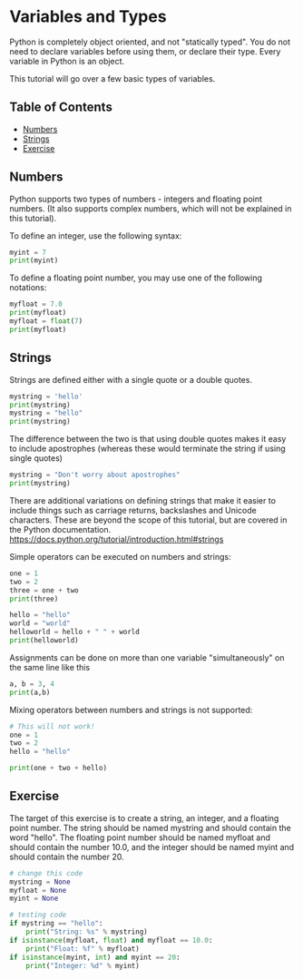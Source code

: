 # Variables and Types

Python is completely object oriented, and not "statically typed".
You do not need to declare variables before using them, or declare their type.
Every variable in Python is an object.

This tutorial will go over a few basic types of variables.

## Table of Contents

<!-- START doctoc generated TOC please keep comment here to allow auto update -->
<!-- DON'T EDIT THIS SECTION, INSTEAD RE-RUN doctoc TO UPDATE -->

- [Numbers](#numbers)
- [Strings](#strings)
- [Exercise](#exercise)

<!-- END doctoc generated TOC please keep comment here to allow auto update -->

## Numbers

Python supports two types of numbers - integers and floating point numbers.
(It also supports complex numbers, which will not be explained in this tutorial).

To define an integer, use the following syntax:

```python
myint = 7
print(myint)
```

To define a floating point number, you may use one of the following notations:

```python
myfloat = 7.0
print(myfloat)
myfloat = float(7)
print(myfloat)
```

## Strings

Strings are defined either with a single quote or a double quotes.

```python
mystring = 'hello'
print(mystring)
mystring = "hello"
print(mystring)
```

The difference between the two is that using double quotes makes it easy to include apostrophes
(whereas these would terminate the string if using single quotes)

```python
mystring = "Don't worry about apostrophes"
print(mystring)
```

There are additional variations on defining strings that make it easier to include things
such as carriage returns, backslashes and Unicode characters.
These are beyond the scope of this tutorial, but are covered in the Python documentation.
<https://docs.python.org/tutorial/introduction.html#strings>

Simple operators can be executed on numbers and strings:

```python
one = 1
two = 2
three = one + two
print(three)

hello = "hello"
world = "world"
helloworld = hello + " " + world
print(helloworld)
```

Assignments can be done on more than one variable
"simultaneously" on the same line like this

```python
a, b = 3, 4
print(a,b)
```

Mixing operators between numbers and strings is not supported:

```python
# This will not work!
one = 1
two = 2
hello = "hello"

print(one + two + hello)
```

## Exercise

The target of this exercise is to create a string, an integer,
and a floating point number.
The string should be named mystring and should contain the word "hello".
The floating point number should be named myfloat and should contain the number 10.0,
and the integer should be named myint and should contain the number 20.

```python
# change this code
mystring = None
myfloat = None
myint = None

# testing code
if mystring == "hello":
    print("String: %s" % mystring)
if isinstance(myfloat, float) and myfloat == 10.0:
    print("Float: %f" % myfloat)
if isinstance(myint, int) and myint == 20:
    print("Integer: %d" % myint)
```
